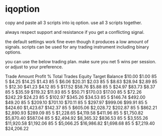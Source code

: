 # iqoption

copy and paste all 3 scripts into iq option.
use all 3 scripts together.

always respect support and resistance if you get a conflicting signal.

the default settings work fine even though it produces a low amount of signals.
scripts can be used for any trading instrument including binary options.

you can use the below trading plan. make sure you net 5 wins per session. or adjust to your preference.

Trade Amount    Profit %    Total Trades    Equity Target   Balance
				                                                    $10.00
$1.00           85	        5	              $4.25	          $14.25
$1.43	          85	        5	              $6.06	          $20.31
$2.03	          85	        5	              $8.63	          $28.94
$2.89	          85	        5	              $12.30	        $41.23
$4.12	          85	        5	              $17.52	        $58.76
$5.88	          85	        5	              $24.97	        $83.73
$8.37	          85	        5	              $35.59	        $119.32
$11.93	        85	        5	              $50.71	        $170.03
$17.00	        85	        5	              $72.26	        $242.29
$24.23	        85	        5	              $102.97	        $345.26
$34.53	        85	        5	              $146.74	        $492.00
$49.20	        85	        5	              $209.10	        $701.10
$70.11	        85	        5	              $297.97	        $999.06
$99.91	        85	        5	              $424.60	        $1,423.67
$142.37	        85	        5	              $605.06	        $2,028.72
$202.87	        85	        5	              $862.21       	$2,890.93
$289.09	        85	        5	              $1,228.65	      $4,119.58
$411.96	        85	        5	              $1,750.82	      $5,870.40
$587.04	        85	        5	              $2,494.92	      $8,365.32
$836.53	        85	        5	              $3,555.26	      $11,920.58
$1,192.06	      85	        5	              $5,066.25	      $16,986.82
$1,698.68	      85	        5	              $7,219.40	      $24,206.22
